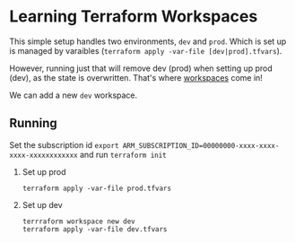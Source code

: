 # Learning Terraform Workspaces

This simple setup handles two environments, `dev` and `prod`.
Which is set up is managed by varaibles (`terraform apply -var-file [dev|prod].tfvars`).

However, running just that will remove dev (prod) when setting up prod (dev), as the state is overwritten.
That's where [workspaces](https://developer.hashicorp.com/terraform/cli/workspaces) come in!

We can add a new `dev` workspace.

## Running 

Set the subscription id `export ARM_SUBSCRIPTION_ID=00000000-xxxx-xxxx-xxxx-xxxxxxxxxxxx` and run `terraform init`

1. Set up prod

    ```console
    terraform apply -var-file prod.tfvars
    ```

2. Set up dev
    
    ```console
    terrraform workspace new dev
    terraform apply -var-file dev.tfvars
    ```

